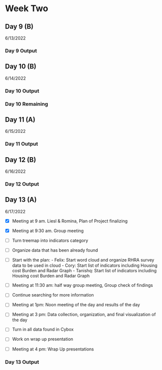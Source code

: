 # Week Two
## Day 9 (B)
6/13/2022



### Day 9 Output


## Day 10 (B)
6/14/2022




### Day 10 Output


### Day 10 Remaining


## Day 11 (A)
6/15/2022



### Day 11 Output



## Day 12 (B)
6/16/2022



### Day 12 Output



## Day 13 (A)
6/17/2022

- [x] Meeting at 9 am. Liesl & Romina, Plan of Project finalizing 
- [x] Meeting at 9:30 am. Group meeting
- [ ] Turn treemap into indicators category
- [ ] Organize data that has been already found
- [ ] Start with the plan:
       - Felix: Start word cloud and organize RHRA survey data to be used in cloud
       - Cory: Start list of indicators including Housing cost Burden and Radar Graph
       - Tanishq: Start list of indicators including Housing cost Burden and Radar Graph
- [ ] Meeting at 11:30 am: half way group meeting, Group check of findings
- [ ] Continue searching for more information
- [ ] Meeting at 1pm: Noon meeting of the day and results of the day
- [ ] Meeting at 3 pm: Data collection, organization, and final visualization of the day
- [ ] Turn in all data found in Cybox
- [ ] Work on wrap up presentation
- [ ] Meeting at 4 pm: Wrap Up presentations


### Day 13 Output




